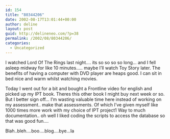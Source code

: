 ```yaml
---
id: 154
title: "80344206"
date: 2002-08-17T13:01:44+00:00
author: deline
layout: post
guid: http://delineneo.com/?p=38
permalink: /2002/08/80344206/
categories:
  - Uncategorized
---
```

I watched Lord Of The Rings last night&#8230;. its so so so so long&#8230; and I fell asleep midway for like 10 minutes&#8230;.. maybe I&#8217;ll watch Toy Story later. The benefits of having a computer with DVD player are heaps good. I can sit in bed nice and warm whilst watching movies.

Today I went out for a bit and bought a Frontline video for english and picked up my IPT book. Theres this other book I might buy next week or so. But I better sign off&#8230; I&#8217;m wasting valuable time here instead of working on my assessment.. make that assessments. Of which I&#8217;ve given myself like 1000 times more work with my choice of IPT project1 Way to much documentation.. oh well I liked coding the scripts to access the database so that was good fun&#8230;.

Blah..bleh&#8230;.boo&#8230;.blog&#8230;.bye&#8230;la
